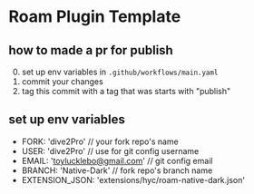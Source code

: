 # Roam Plugin Template

## how to made a pr for publish

0. set up env variables in `.github/workflows/main.yaml`
1. commit your changes
2. tag this commit with a tag that was starts with "publish"

## set up env variables

 

- FORK: 'dive2Pro' // your fork repo's name
- USER: 'dive2Pro' // use for git config username
- EMAIL: 'toylucklebo@gmail.com' // git config email
- BRANCH: 'Native-Dark' // fork repo's  branch name
- EXTENSION_JSON: 'extensions/hyc/roam-native-dark.json'
